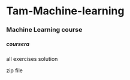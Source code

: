 # Tam-Machine-learning

### Machine Learning course

#####  coursera

all exercises solution

zip file

